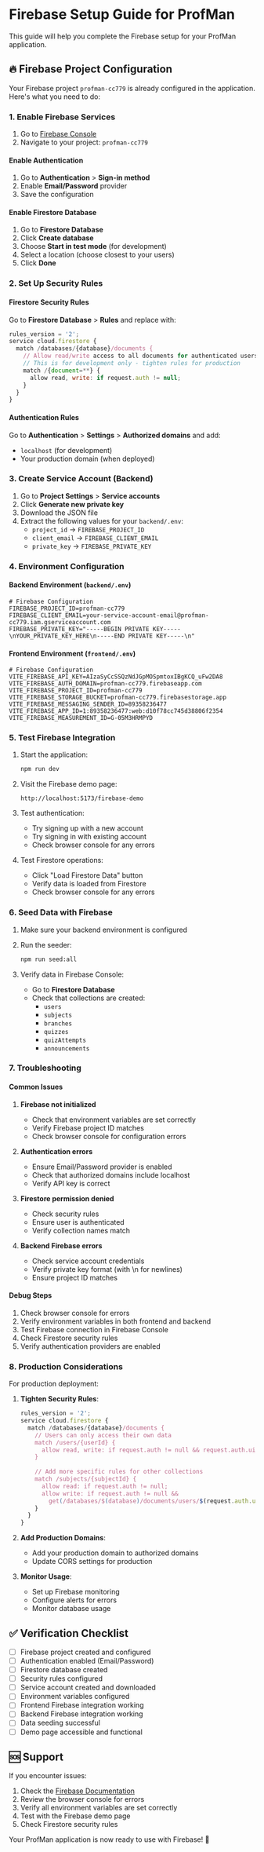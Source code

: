 # Firebase Setup Guide for ProfMan

This guide will help you complete the Firebase setup for your ProfMan application.

## 🔥 Firebase Project Configuration

Your Firebase project `profman-cc779` is already configured in the application. Here's what you need to do:

### 1. Enable Firebase Services

1. Go to [Firebase Console](https://console.firebase.google.com/project/profman-cc779)
2. Navigate to your project: `profman-cc779`

#### Enable Authentication
1. Go to **Authentication** > **Sign-in method**
2. Enable **Email/Password** provider
3. Save the configuration

#### Enable Firestore Database
1. Go to **Firestore Database**
2. Click **Create database**
3. Choose **Start in test mode** (for development)
4. Select a location (choose closest to your users)
5. Click **Done**

### 2. Set Up Security Rules

#### Firestore Security Rules
Go to **Firestore Database** > **Rules** and replace with:

```javascript
rules_version = '2';
service cloud.firestore {
  match /databases/{database}/documents {
    // Allow read/write access to all documents for authenticated users
    // This is for development only - tighten rules for production
    match /{document=**} {
      allow read, write: if request.auth != null;
    }
  }
}
```

#### Authentication Rules
Go to **Authentication** > **Settings** > **Authorized domains** and add:
- `localhost` (for development)
- Your production domain (when deployed)

### 3. Create Service Account (Backend)

1. Go to **Project Settings** > **Service accounts**
2. Click **Generate new private key**
3. Download the JSON file
4. Extract the following values for your `backend/.env`:
   - `project_id` → `FIREBASE_PROJECT_ID`
   - `client_email` → `FIREBASE_CLIENT_EMAIL`
   - `private_key` → `FIREBASE_PRIVATE_KEY`

### 4. Environment Configuration

#### Backend Environment (`backend/.env`)
```env
# Firebase Configuration
FIREBASE_PROJECT_ID=profman-cc779
FIREBASE_CLIENT_EMAIL=your-service-account-email@profman-cc779.iam.gserviceaccount.com
FIREBASE_PRIVATE_KEY="-----BEGIN PRIVATE KEY-----\nYOUR_PRIVATE_KEY_HERE\n-----END PRIVATE KEY-----\n"
```

#### Frontend Environment (`frontend/.env`)
```env
# Firebase Configuration
VITE_FIREBASE_API_KEY=AIzaSyCcSSQzNdJGpMOSpmtoxIBgKCQ_uFw2DA8
VITE_FIREBASE_AUTH_DOMAIN=profman-cc779.firebaseapp.com
VITE_FIREBASE_PROJECT_ID=profman-cc779
VITE_FIREBASE_STORAGE_BUCKET=profman-cc779.firebasestorage.app
VITE_FIREBASE_MESSAGING_SENDER_ID=89358236477
VITE_FIREBASE_APP_ID=1:89358236477:web:d10f78cc745d38806f2354
VITE_FIREBASE_MEASUREMENT_ID=G-05M3HRMPYD
```

### 5. Test Firebase Integration

1. Start the application:
   ```bash
   npm run dev
   ```

2. Visit the Firebase demo page:
   ```
   http://localhost:5173/firebase-demo
   ```

3. Test authentication:
   - Try signing up with a new account
   - Try signing in with existing account
   - Check browser console for any errors

4. Test Firestore operations:
   - Click "Load Firestore Data" button
   - Verify data is loaded from Firestore
   - Check browser console for any errors

### 6. Seed Data with Firebase

1. Make sure your backend environment is configured
2. Run the seeder:
   ```bash
   npm run seed:all
   ```

3. Verify data in Firebase Console:
   - Go to **Firestore Database**
   - Check that collections are created:
     - `users`
     - `subjects`
     - `branches`
     - `quizzes`
     - `quizAttempts`
     - `announcements`

### 7. Troubleshooting

#### Common Issues

1. **Firebase not initialized**
   - Check that environment variables are set correctly
   - Verify Firebase project ID matches
   - Check browser console for configuration errors

2. **Authentication errors**
   - Ensure Email/Password provider is enabled
   - Check that authorized domains include localhost
   - Verify API key is correct

3. **Firestore permission denied**
   - Check security rules
   - Ensure user is authenticated
   - Verify collection names match

4. **Backend Firebase errors**
   - Check service account credentials
   - Verify private key format (with \n for newlines)
   - Ensure project ID matches

#### Debug Steps

1. Check browser console for errors
2. Verify environment variables in both frontend and backend
3. Test Firebase connection in Firebase Console
4. Check Firestore security rules
5. Verify authentication providers are enabled

### 8. Production Considerations

For production deployment:

1. **Tighten Security Rules**:
   ```javascript
   rules_version = '2';
   service cloud.firestore {
     match /databases/{database}/documents {
       // Users can only access their own data
       match /users/{userId} {
         allow read, write: if request.auth != null && request.auth.uid == userId;
       }
       
       // Add more specific rules for other collections
       match /subjects/{subjectId} {
         allow read: if request.auth != null;
         allow write: if request.auth != null && 
           get(/databases/$(database)/documents/users/$(request.auth.uid)).data.role in ['admin', 'professor'];
       }
     }
   }
   ```

2. **Add Production Domains**:
   - Add your production domain to authorized domains
   - Update CORS settings for production

3. **Monitor Usage**:
   - Set up Firebase monitoring
   - Configure alerts for errors
   - Monitor database usage

## ✅ Verification Checklist

- [ ] Firebase project created and configured
- [ ] Authentication enabled (Email/Password)
- [ ] Firestore database created
- [ ] Security rules configured
- [ ] Service account created and downloaded
- [ ] Environment variables configured
- [ ] Frontend Firebase integration working
- [ ] Backend Firebase integration working
- [ ] Data seeding successful
- [ ] Demo page accessible and functional

## 🆘 Support

If you encounter issues:

1. Check the [Firebase Documentation](https://firebase.google.com/docs)
2. Review the browser console for errors
3. Verify all environment variables are set correctly
4. Test with the Firebase demo page
5. Check Firestore security rules

Your ProfMan application is now ready to use with Firebase! 🎉
